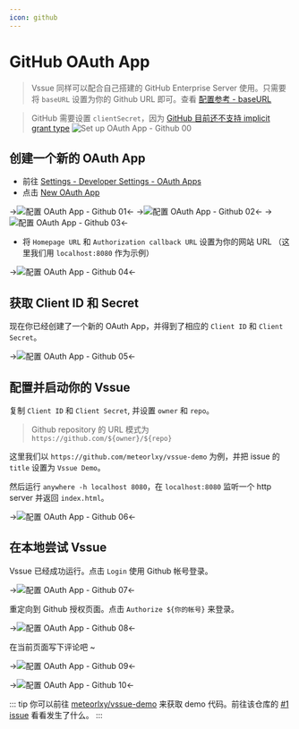 ```yaml
---
icon: github
---
```


# GitHub OAuth App

> Vssue 同样可以配合自己搭建的 GitHub Enterprise Server 使用。只需要将 `baseURL` 设置为你的 Github URL 即可。查看 [配置参考 - baseURL](../options/README.md#baseurl)

> GitHub 需要设置 `clientSecret`，因为 [GitHub 目前还不支持 implicit grant type](https://developer.github.com/apps/building-oauth-apps/authorizing-oauth-apps/)
> ![Set up OAuth App - Github 00](/img/oauth-app-github-00.png)

## 创建一个新的 OAuth App

- 前往 [Settings - Developer Settings - OAuth Apps](https://github.com/settings/developers)
- 点击 [New OAuth App](https://github.com/settings/applications/new)

->![配置 OAuth App - Github 01](/img/oauth-app-github-01.png)<-
->![配置 OAuth App - Github 02](/img/oauth-app-github-02.png)<-
->![配置 OAuth App - Github 03](/img/oauth-app-github-03.png)<-

- 将 `Homepage URL` 和 `Authorization callback URL` 设置为你的网站 URL （这里我们用 `localhost:8080` 作为示例）

->![配置 OAuth App - Github 04](/img/oauth-app-github-04.png)<-

## 获取 Client ID 和 Secret

现在你已经创建了一个新的 OAuth App，并得到了相应的 `Client ID` 和 `Client Secret`。

->![配置 OAuth App - Github 05](/img/oauth-app-github-05.png)<-

## 配置并启动你的 Vssue

复制 `Client ID` 和 `Client Secret`, 并设置 `owner` 和 `repo`。

> Github repository 的 URL 模式为 `https://github.com/${owner}/${repo}`

这里我们以 `https://github.com/meteorlxy/vssue-demo` 为例，并把 issue 的 `title` 设置为 `Vssue Demo`。

然后运行 `anywhere -h localhost 8080`，在 `localhost:8080` 监听一个 http server 并返回 `index.html`。

->![配置 OAuth App - Github 06](/img/oauth-app-github-06.png)<-

## 在本地尝试 Vssue

Vssue 已经成功运行。点击 `Login` 使用 Github 帐号登录。

->![配置 OAuth App - Github 07](/img/oauth-app-github-07.png)<-

重定向到 Github 授权页面。点击 `Authorize ${你的帐号}` 来登录。

->![配置 OAuth App - Github 08](/img/oauth-app-github-08.png)<-

在当前页面写下评论吧 ~

->![配置 OAuth App - Github 09](/img/oauth-app-github-09.png)<-

->![配置 OAuth App - Github 10](/img/oauth-app-github-10.png)<-

::: tip
你可以前往 [meteorlxy/vssue-demo](https://github.com/meteorlxy/vssue-demo) 来获取 demo 代码。前往该仓库的 [#1 issue](https://github.com/meteorlxy/vssue-demo/issues/1) 看看发生了什么。
:::
